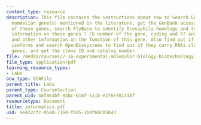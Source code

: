 ```yaml
---
content_type: resource
description: This file contains the instructions about how to Search GenBank for the
  mammalian gene(s) mentioned in the literature, get the GenBank accession numbers
  of these genes, search FlyBase to identify Drosophila homologs and to find out more
  information on these genes ? CG number of the gene, coding and 5? and 3?-UTR sequences,
  and other information on the function of this gene. Also find out if it has alternative
  isoforms and search OpenBiosystems to find out if they carry RNAi clones of these
  genes, and get the clone ID and catalog number.
file: /media/courses/7-16-experimental-molecular-biology-biotechnology-ii-spring-2005/9e422cfc05a07160fb051b0f60c05b43_informatics.pdf
file_type: application/pdf
learning_resource_types:
- Labs
ocw_type: OCWFile
parent_title: Labs
parent_type: CourseSection
parent_uid: 58f863bf-85bc-616f-511b-e276e701338f
resourcetype: Document
title: informatics.pdf
uid: 9e422cfc-05a0-7160-fb05-1b0f60c05b43
---
```


